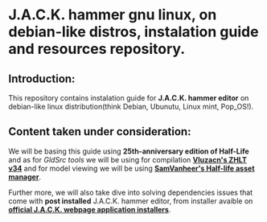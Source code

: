 # J.A.C.K. hammer gnu linux, on debian-like distros, instalation guide and resources repository.

## Introduction:
This repository contains instalation guide for **J.A.C.K. hammer editor** on debian-like linux distribution(think Debian, Ubunutu, Linux mint, Pop_OS!).

## Content taken under consideration:
We will be basing this guide using **25th-anniversary edition of Half-Life** and as for *GldSrc tools* we will be using for compilation **[Vluzacn's ZHLT v34](https://github.com/twhl-community/VHLT-V34)** and for model viewing we will be using **[SamVanheer's Half-life asset manager](https://github.com/SamVanheer/HalfLifeAssetManager)**.

Further more, we will also take dive into solving dependencies issues that come with **post installed** J.A.C.K. hammer editor, from installer avaible on **[official J.A.C.K. webpage application installers](https://jack.hlfx.ru/en/download.html)**.